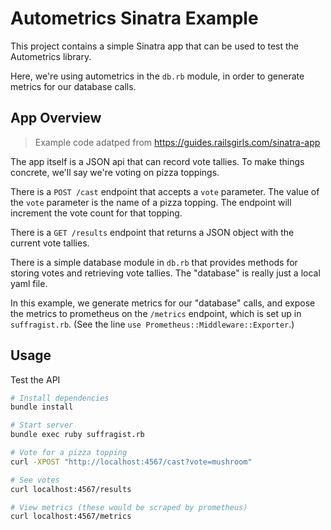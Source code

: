 # Autometrics Sinatra Example

This project contains a simple Sinatra app that can be used to test the Autometrics library.

Here, we're using autometrics in the `db.rb` module, in order to generate metrics for our database calls.

## App Overview

> Example code adatped from https://guides.railsgirls.com/sinatra-app

The app itself is a JSON api that can record vote tallies. To make things concrete, we'll say we're voting on pizza toppings.

There is a `POST /cast` endpoint that accepts a `vote` parameter. The value of the `vote` parameter is the name of a pizza topping. The endpoint will increment the vote count for that topping.

There is a `GET /results` endpoint that returns a JSON object with the current vote tallies.

There is a simple database module in `db.rb` that provides methods for storing votes and retrieving vote tallies. The "database" is really just a local yaml file.

In this example, we generate metrics for our "database" calls, and expose the metrics to prometheus on the `/metrics` endpoint, which is set up in `suffragist.rb`. (See the line `use Prometheus::Middleware::Exporter`.)

## Usage

Test the API

```sh
# Install dependencies
bundle install

# Start server
bundle exec ruby suffragist.rb

# Vote for a pizza topping
curl -XPOST "http://localhost:4567/cast?vote=mushroom"

# See votes
curl localhost:4567/results

# View metrics (these would be scraped by prometheus)
curl localhost:4567/metrics
```

